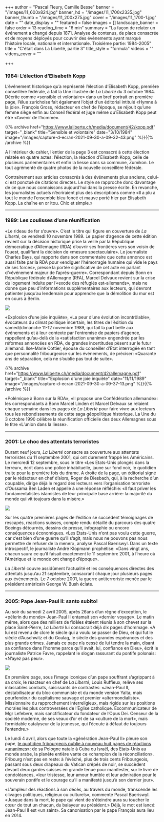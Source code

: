 +++
author = "Pascal Fleury, Camille Besse"
banner = "/images/11_600x824.jpg"
banner_hd = "/images/11_1700x2335.jpg"
banner_thumb = "/images/11_200x275.jpg"
cover = "/images/11_1700-1.jpg"
date = ""
date_display = ""
featured = false
images = []
landscape_banner = false
order = 13
reading_time = "6 min"
summary = "La façon de relater un événement a changé depuis 1871. Analyse de contenus, de place consacrée et de moyens déployés pour couvrir des événements ayant marqué l’histoire locale, nationale et internationale. Troisième partie: 1984-2005"
title = "C'était dans La Liberté, partie 3"
title_style = "formula"
videos = ""
videos_cover = ""

+++
### 1984: L’élection d’Elisabeth Kopp

L’événement historique qu’a représenté l’élection d’Elisabeth Kopp, première conseillère fédérale, a fait la Une illustrée de _La Liberté_ du 3 octobre 1984. Décrite comme «sensible et volontaire» dans un bref portrait en première page, l’élue zurichoise fait également l’objet d’un éditorial intitulé «Hymne à la joie». François Gross, rédacteur en chef de l’époque, se réjouit qu’une femme siège enfin au Conseil fédéral et juge même qu’Elisabeth Kopp peut être «l’avenir de l’homme».

{{% archive href="https://www.laliberte.ch/media/document/42/kopp.pdf" target="_blank" title="Sensible et volontaire" date="3/10/1984" image="/images/capture-d-ecran-2021-09-30-a-09-32-43.png" %}}{{% /archive %}}

A l’intérieur du cahier, l’entier de la page 3 est consacré à cette élection relatée en quatre actes: l’élection, la réaction d’Elisabeth Kopp, celle de plusieurs parlementaires et enfin la liesse dans sa commune, Zumikon. Le tout agrémenté de quatre photos de la nouvelle conseillère fédérale.

Contrairement aux articles consacrés à des événements plus anciens, celui-ci est ponctué de citations directes. Le style se rapproche donc davantage de ce que nous connaissons aujourd’hui dans la presse écrite. En revanche, les journalistes actuels n’écriraient plus des descriptions comme «Il a plu à tout le monde l’ensemble bleu foncé et mauve porté hier par Elisabeth Kopp. La chaîne en or itou. Chic et simple.»

***

### 1989: Les coulisses d’une réunification

«Le rideau de fer s’ouvre». C’est le titre qui figure en couverture de _La Liberté_, ce vendredi 10 novembre 1989. Le papier d’agence de cette édition revient sur la décision historique prise la veille par la République démocratique d’Allemagne (RDA) d’ouvrir ses frontières vers son voisin de l’ouest, qualifiant la décision de «mesure spectaculaire». Le journaliste Charles Bays, qui rapporte dans son commentaire que cette annonce est aussi faite par la RDA pour «endiguer l’hémorragie humaine qui vide le pays de ses forces», presse la portée significative de cet acte en parlant d’«événement majeur de l’après-guerre». Correspondant depuis Bonn en République fédérale d’Allemagne (RFA), Marcel Delvaux revient sur la crise du logement induite par l’«exode des réfugiés est-allemands», mais ne donne que peu d’informations supplémentaires aux lecteurs, qui devront patienter jusqu’au lendemain pour apprendre que la démolition du mur est en cours à Berlin.

![](/images/capture-d-ecran-2021-09-30-a-08-39-30.png)

«Explosion d’une joie inquiète», «La peur d’une évolution incontrôlable», évocateurs du climat politique incertain, les titres de l’édition du samedi/dimanche 11-12 novembre 1989, qui fait la part belle aux événements et à leur contexte par l’entremise de papiers d’agence, rappellent qu’au-delà de la «satisfaction unanime» engendrée par les réformes annoncées en RDA, de grandes incertitudes pèsent sur le futur allemand. Ilse-Marie Cottier, épouse du conseiller d’Etat interrogée en tant que personnalité fribourgeoise sur les événements, de préciser: «Quarante ans de séparation, cela ne s’oublie pas tout de suite».

{{% archive href="https://www.laliberte.ch/media/document/42/allemagne.pdf" target="_blank" title="Explosion d'une joie inquiète" date="11/11/1989" image="/images/capture-d-ecran-2021-09-30-a-09-37-13.png" %}}{{% /archive %}}

«Polémique à Bonn sur la RDA», «Il propose une Confédération allemande»: les correspondants à Bonn Marcel Linden et Marcel Delvaux se relaient chaque semaine dans les pages de _La Liberté_ pour faire vivre aux lecteurs tous les rebondissements de cette saga géopolitique historique. La Une du 3 octobre 1990 célèbre la réunification officielle des deux Allemagnes sous le titre «L’union dans la liesse».

***

### 2001: Le choc des attentats terroristes

Durant neuf jours, _La Liberté_ consacre sa couverture aux attentats terroristes du 11 septembre 2001, qui ont durement frappé les Américains. Le mercredi 12 septembre, sous le titre «Les Etats-Unis plongés dans la terreur», écrit dans une police inhabituelle, jaune sur fond noir, le quotidien traite pour la première fois du drame. A droite de la page, un éditorial signé par le rédacteur en chef d’alors, Roger de Diesbach, qui, à la recherche d’un coupable, dirige déjà le regard des lecteurs vers l’organisation terroriste d’Oussama Ben Laden et appelle à une réponse réfléchie: «Il faut priver les fondamentalistes islamistes de leur principale base arrière: la majorité du monde qui vit toujours dans la misère.»

![](/images/capture-d-ecran-2021-09-30-a-08-41-52.png)

Sur les quatre premières pages de l’édition se succèdent témoignages de rescapés, réactions suisses, compte rendu détaillé du parcours des quatre Boeings détournés, dessins de presse, infographie ou encore conséquences économiques. «Les Etats-Unis n’ont pas voulu cette guerre, car c’est bien d’une guerre qu’il s’agit, mais nous ne pouvons pas nous permettre de refuser de la mener», analyse Pascal Baeriswyl. Dans un texte introspectif, le journaliste André Klopmann prophétise: «Dans vingt ans, chacun saura ce qu’il faisait exactement le 11 septembre 2001, à l’heure où l’Amérique et le monde ont changé d’époque».

_La Liberté_ couvre assidûment l’actualité et les conséquences directes des attentats jusqu’au 21 septembre, consacrant chaque jour plusieurs pages aux événements. Le 7 octobre 2001, la guerre antiterroriste menée par le président américain George W. Bush éclate.

***

### 2005: Pape Jean-Paul II: santo subito!

Au soir du samedi 2 avril 2005, après 26ans d’un règne d’exception, le «pèlerin du monde» Jean-Paul II entamait son «dernier voyage». Le matin même, alors que des milliers de fidèles étaient réunis à son chevet sur la place Saint-Pierre, _La Liberté_ lui consacrait déjà dix pages d’hommage. «A lui est revenu de clore le siècle qui a voulu se passer de Dieu, et qui fut le siècle d’Auschwitz et du Goulag, le siècle des grandes espérances et des plus grands crimes. Jamais ce pape n’a cessé de lui tendre la main, disant sa confiance dans l’homme parce qu’il avait, lui, confiance en Dieu», écrit le journaliste Patrice Favre, rappelant le slogan rassurant du pontife polonais: «N’ayez pas peur».

![](/images/capture-d-ecran-2021-09-30-a-08-43-43.png)

En première page, sous l’image iconique d’un pape souffrant s’agrippant à sa croix, le réacteur en chef de _La Liberté_, Louis Ruffieux, relève ses inlassables combats, saisissants de contrastes: «Jean-Paul II, déstabilisateur du bloc communiste et du monde version Yalta, mais pourfendeur du capitalisme sauvage et premier «altermondialiste». Missionnaire du rapprochement interreligieux, mais rigide sur les positions morales les plus controversées de l’Eglise catholique. Excommunicateur de Mgr Lefebvre, mais sanctificateur du fondateur de l’Opus Dei. Censeur de la société moderne, de ses veaux d’or et de sa «culture de la mort», mais formidable catalyseur de la jeunesse, qui l’écoute à défaut de toujours l’entendre.»

Le lundi 4 avril, alors que toute la «génération Jean-Paul II» pleure son pape, [le quotidien fribourgeois publie à nouveau huit pages de réactions «unanimes»](https://www.e-newspaperarchives.ch/?a=d&d=LLE20050404-01&e=-------fr-20--1--img-txIN--------0-----): de sa Pologne natale à Cuba ou Israël, des Etats-Unis au monde arabe, la planète entière vante ce «champion de la réconciliation». Fribourg n’est pas en reste: à l’évêché, plus de trois cents Fribourgeois, passant sous deux drapeaux du Vatican crêpés de noir, se succèdent devant deux gardes suisses en grande tenue pour manifester, sur le livre de condoléances, «leur tristesse, leur amour humble et leur admiration pour le souverain pontife et le courage qu’il a manifesté jusqu’à son dernier jour».

«L’ampleur des réactions à son décès, au travers du monde, transcende les clivages politiques, religieux ou culturels», commente Pascal Baeriswyl. «Jusque dans la mort, le pape qui vient de s’éteindre aura su toucher le cœur de tout un chacun, du balayeur au président.» Déjà, le mot est lancé: Jean-Paul II est «un saint». Sa canonisation par le pape François aura lieu en 2014.